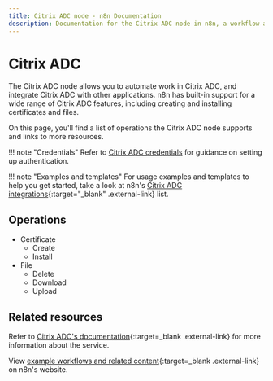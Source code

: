 ```yaml
---
title: Citrix ADC node - n8n Documentation
description: Documentation for the Citrix ADC node in n8n, a workflow automation platform. Includes details of operations and configuration, and links to examples and credentials information.
---
```


# Citrix ADC

The Citrix ADC node allows you to automate work in Citrix ADC, and integrate Citrix ADC with other applications. n8n has built-in support for a wide range of Citrix ADC features, including creating and installing certificates and files.

On this page, you'll find a list of operations the Citrix ADC node supports and links to more resources.

!!! note "Credentials"
    Refer to [Citrix ADC credentials](/integrations/builtin/credentials/citrixadc/) for guidance on setting up authentication. 

!!! note "Examples and templates"
    For usage examples and templates to help you get started, take a look at n8n's [Citrix ADC integrations](https://n8n.io/integrations/citrix-adc/){:target="_blank" .external-link} list.


## Operations

* Certificate
	* Create
	* Install
* File
	* Delete
	* Download
	* Upload

## Related resources

Refer to [Citrix ADC's documentation](https://docs.citrix.com/en-us/citrix-adc/current-release/){:target=_blank .external-link} for more information about the service.

View [example workflows and related content](https://n8n.io/integrations/citrix-adc/){:target=_blank .external-link} on n8n's website.

